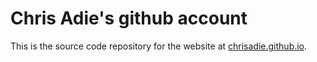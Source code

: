 # Chris Adie's github account

This is the source code repository for the website at [chrisadie.github.io](https://chrisadie.github.io/).
